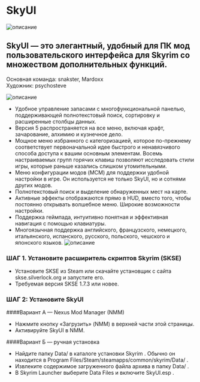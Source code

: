 # SkyUI
![описание](https://staticdelivery.nexusmods.com/mods/110/images/3575-0-1431941008.png)

## SkyUI — это элегантный, удобный для ПК мод пользовательского интерфейса для Skyrim со множеством дополнительных функций. 
Основная команда: snakster, Mardoxx<br/>
Художник: psychosteve

![описание](https://staticdelivery.nexusmods.com/mods/110/images/3575-0-1431913254.png)
- Удобное управление запасами с многофункциональной панелью, поддерживающей полнотекстовый поиск, сортировку и расширенные столбцы данных.
- Версия 5 распространяется на все меню, включая крафт, зачарование, алхимию и кузнечное дело.
- Мощное меню избранного с категоризацией, которое по-прежнему соответствует первоначальной идее быстрого и ненавязчивого способа доступа к вашим  основным элементам. Восемь настраиваемых групп горячих клавиш позволяют исследовать стили игры, которые раньше казались слишком утомительными.
- Меню конфигурации модов (MCM) для поддержки удобной настройки в игре. Он используется не только SkyUI, но и сотнями других модов.
- Полнотекстовый поиск и выделение обнаруженных мест на карте.
- Активные эффекты отображаются прямо в HUD, вместо того, чтобы постоянно открывать волшебное меню. Широкие возможности настройки.
- Поддержка геймпада, интуитивно понятная и эффективная навигация с помощью клавиатуры.
- Многоязычная поддержка английского, французского, немецкого, итальянского, испанского, русского, польского, чешского и японского языков.
![описание](https://staticdelivery.nexusmods.com/mods/110/images/3575-0-1431941212.png)

### ШАГ 1. Установите расширитель скриптов Skyrim (SKSE)
- Установите SKSE из Steam или скачайте установщик с сайта skse.silverlock.org и запустите его.
- Требуемая версия SKSE 1.7.3 или новее.

### ШАГ 2: Установите SkyUI
####Вариант A — Nexus Mod Manager (NMM)
- Нажмите кнопку «Загрузить» (NMM) в верхней части этой страницы.
- Активируйте SkyUI в NMM.

####Вариант Б — ручная установка
- Найдите папку Data/ в каталоге установки Skyrim . Обычно он находится в Program Files/Steam/steamapps/common/skyrim/Data/ .
- Извлеките содержимое загруженного файла архива в папку Data/ .
- В Skyrim Launcher выберите Data Files и включите SkyUI.esp .
